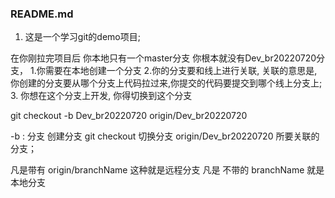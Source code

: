### README.md

1. 这是一个学习git的demo项目;

在你刚拉完项目后
你本地只有一个master分支
你根本就没有Dev_br20220720分支，
1.你需要在本地创建一个分支
2.你的分支要和线上进行关联,
关联的意思是,你创建的分支要从哪个分支上代码拉过来,你提交的代码要提交到哪个线上分支上;
3. 你想在这个分支上开发,
你得切换到这个分支

git checkout -b  Dev_br20220720  origin/Dev_br20220720

-b : 分支    创建分支
git checkout  切换分支
origin/Dev_br20220720 所要关联的分支；

凡是带有 origin/branchName  这种就是远程分支 
凡是 不带的  branchName  就是本地分支